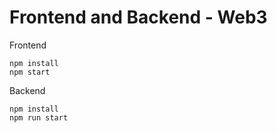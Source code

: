 # Frontend and Backend - Web3



Frontend

```
npm install
npm start
```

Backend

```
npm install
npm run start
```
